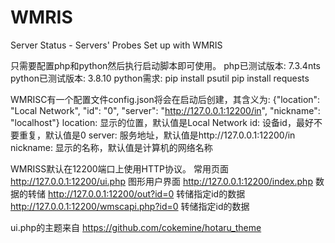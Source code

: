 # WMRIS
Server Status - Servers' Probes Set up with WMRIS

只需要配置php和python然后执行启动脚本即可使用。
php已测试版本: 7.3.4nts
python已测试版本: 3.8.10
python需求:
pip install psutil
pip install requests

WMRISC有一个配置文件config.json将会在启动后创建，其含义为:
{"location": "Local Network", "id": "0", "server": "http://127.0.0.1:12200/in", "nickname": "localhost"}
location: 显示的位置，默认值是Local Network
id: 设备id，最好不要重复，默认值是0
server: 服务地址，默认值是http://127.0.0.1:12200/in
nickname: 显示的名称，默认值是计算机的网络名称

WMRISS默认在12200端口上使用HTTP协议。
常用页面
http://127.0.0.1:12200/ui.php 图形用户界面
http://127.0.0.1:12200/index.php 数据的转储
http://127.0.0.1:12200/out?id=0 转储指定id的数据
http://127.0.0.1:12200/wmscapi.php?id=0 转储指定id的数据

ui.php的主题来自 https://github.com/cokemine/hotaru_theme
